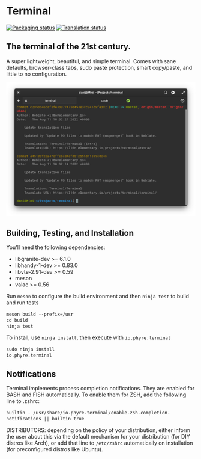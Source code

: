 # Terminal
[![Packaging status](https://repology.org/badge/tiny-repos/elementary-terminal.svg)](https://repology.org/metapackage/elementary-terminal)
[![Translation status](https://l10n.phyreos.io/widgets/terminal/-/svg-badge.svg)](https://l10n.phyreos.io/engage/terminal/?utm_source=widget)

## The terminal of the 21st century.

A super lightweight, beautiful, and simple terminal. Comes with sane defaults, browser-class tabs, sudo paste protection, smart copy/paste, and little to no configuration.

![Terminal Screenshot](data/screenshot.png?raw=true)

## Building, Testing, and Installation

You'll need the following dependencies:
* libgranite-dev >= 6.1.0
* libhandy-1-dev >= 0.83.0
* libvte-2.91-dev >= 0.59
* meson
* valac >= 0.56

Run `meson` to configure the build environment and then `ninja test` to build and run tests

    meson build --prefix=/usr
    cd build
    ninja test

To install, use `ninja install`, then execute with `io.phyre.terminal`

    sudo ninja install
    io.phyre.terminal

## Notifications

Terminal implements process completion notifications. They are enabled for BASH and FISH automatically. To enable them for ZSH, add the following line to .zshrc:

    builtin . /usr/share/io.phyre.terminal/enable-zsh-completion-notifications || builtin true

DISTRIBUTORS: depending on the policy of your distribution, either inform the user about this via the default mechanism for your distribution (for DIY distros like Arch), or add that line to `/etc/zshrc` automatically on installation (for preconfigured distros like Ubuntu).
